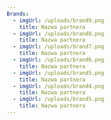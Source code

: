 ```yaml
---
Brands:
  - imgUrl: /uploads/brand9.png
    title: Nazwa partnera
  - imgUrl: /uploads/brand8.png
    title: Nazwa partnera
  - imgUrl: /uploads/brand7.png
    title: Nazwa partnera
  - imgUrl: /uploads/brand6.png
    title: Nazwa partnera
  - imgUrl: /uploads/brand5.png
    title: Nazwa partnera
  - imgUrl: /uploads/brand4.png
    title: Nazwa partnera
  - imgUrl: /uploads/brand5.png
    title: Nazwa partnera
---
```


